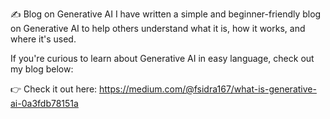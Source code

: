 ✍️ Blog on Generative AI
I have written a simple and beginner-friendly blog on Generative AI to help others understand what it is, how it works, and where it's used.

If you're curious to learn about Generative AI in easy language, check out my blog below:

👉 Check it out here: https://medium.com/@fsidra167/what-is-generative-ai-0a3fdb78151a
